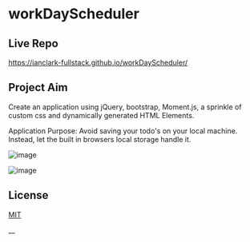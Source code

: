 # workDayScheduler


## Live Repo
 https://ianclark-fullstack.github.io/workDayScheduler/
 
## Project Aim 

Create an application using jQuery, bootstrap, Moment.js, a sprinkle of custom css and dynamically generated HTML Elements. 

Application Purpose: Avoid saving your todo's on your local machine. Instead, let the built in browsers local storage handle it. 

![image](https://user-images.githubusercontent.com/90655370/136501068-04e81cb0-10ae-4bd6-ad0f-c0390f764412.png)

![image](https://user-images.githubusercontent.com/90655370/136501232-a0016bdf-d81d-4bed-83e4-084e45738297.png)

## License 
[MIT](https://choosealicense.com/licenses/mit/)

__ 


